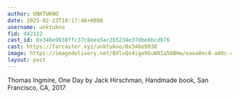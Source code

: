 ```yaml
---
author: UNKTUKNO
date: 2025-02-23T18:17:48+0000
username: unktukno
fid: 442122
cast_id: 0x346e9938ffc37c8eea5ac2b5234e37dbe6bcdb76
cast: https://farcaster.xyz/unktukno/0x346e9938
image: https://imagedelivery.net/BXluQx4ige9GuW0Ia56BHw/eaea8ec8-a80c-432b-13a2-8ea362fb9400/original
layout: post
---
```


Thomas Ingmire, One Day by Jack Hirschman, Handmade book, San Francisco, CA, 2017

<img src='https://imagedelivery.net/BXluQx4ige9GuW0Ia56BHw/eaea8ec8-a80c-432b-13a2-8ea362fb9400/original' alt='' referrerpolicy='no-referrer'/>
